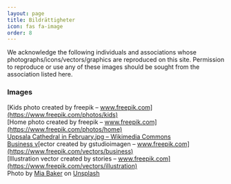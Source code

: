 ```yaml
---
layout: page
title: Bildrättigheter
icon: fas fa-image
order: 8
---
```


We acknowledge the following individuals and associations whose photographs/icons/vectors/graphics are reproduced on this site. Permission to reproduce or use any of these images should be sought from the association listed here.

### Images

[Kids photo created by freepik – www.freepik.com](https://www.freepik.com/photos/kids)  
[Home photo created by freepik – www.freepik.com](https://www.freepik.com/photos/home)  
[Uppsala Cathedral in February.jpg – Wikimedia Commons](https://commons.wikimedia.org/wiki/File:Uppsala_Cathedral_in_February.jpg)  
[Business ](https://www.freepik.com/vectors/business)[v](https://www.freepik.com/vectors/business)[ector created by gstudioimagen – www.freepik.com](https://www.freepik.com/vectors/business)  
[Illustration vector created by stories – www.freepik.com](https://www.freepik.com/vectors/illustration)  
Photo by [Mia Baker](https://unsplash.com/@miabaker?utm_source=unsplash&utm_medium=referral&utm_content=creditCopyText) on [Unsplash](https://unsplash.com/s/photos/tech-support?utm_source=unsplash&utm_medium=referral&utm_content=creditCopyText)